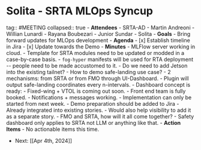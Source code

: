 # Solita - SRTA MLOps Syncup
tag:: #MEETING
collapsed:: true
	- **Attendees**
		- SRTA-AD
			- Martin Andreoni
			- Willian Lunardi
			- Rayana Boubezari
			- Junior Sundar
		- Solita
	- **Goals**
		- Bring forward updates for MLOps development
	- **Agenda**
		- [x] Establish timeline in Jira
		- [x] Update towards the Demo
	- **Minutes**
		- MLFlow server working in cloud.
		- Template for SRTA modules need to be updated or modded in a case-by-case basis.
		- `fog-hyper` manifests will be used for RTA deployment -- people need to be made accustomed to it.
		- Do we need to add Jetson into the existing tailnet?
		- How to demo safe-landing use case?
			- 2 mechanisms: from SRTA or from FMO through UI-Dashboard.
			- Plugin will output safe-landing coordinates every n-intervals.
		- Dashboard concept is ready:
			- Fixed-wing + VTOL is coming out soon.
			- Front end team is fully booked.
			- Notifications + messages working.
			- Implementation can only be started from next week.
		- Demo preparation should be added to Jira
			- Already integrated into existing stories.
			- Would also help visibility to add it as a separate story.
		- FMO and SRTA, how will it all come together?
		- Safety dashboard only applies to SRTA not LLM or anything like that.
	- **Action Items**
		- No actionable items this time.
- Next: [[Apr 4th, 2024]]